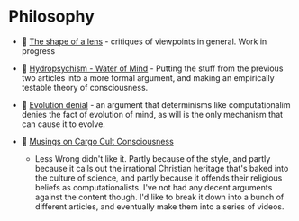 # Philosophy

* 📖 [The shape of a lens](lens) - critiques of viewpoints in general. Work in
  progress

* 📄 [Hydropsychism - Water of Mind](hydropsychism) -
  Putting the stuff from the previous two articles into a more formal argument,
  and making an empirically testable theory of consciousness.

* 📃 [Evolution denial](evolution-denial) -
  an argument that determinisms like computationalim denies the fact of
  evolution of mind, as will is the only mechanism that can cause it to evolve.

* 📃 [Musings on Cargo Cult
  Consciousness](https://www.lesswrong.com/posts/oFiHwuuS8LAYqRNFh/musings-on-cargo-cult-consciousness)
  - Less Wrong didn't like it. Partly because of the style, and partly because
  it calls out the irrational Christian heritage that's baked into the culture
  of science, and partly because it offends their religious beliefs as
  computationalists. I've not had any decent arguments against the content
  though.  I'd like to break it down into a bunch of different articles, and
  eventually make them into a series of videos.
